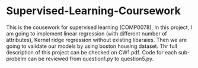 # Supervised-Learning-Coursework
This is the cousework for supervised learning (COMP0078), In this project, I am going to implement linear regression (with different number of attributes), Kernel ridge regression without existing libaraies. Then we are going to validate our models by using boston housing dataset.
Thr full description of this project can be checked on CW1.pdf.
Code for each sub-probelm can be reviewed from question1.py to question5.py.
